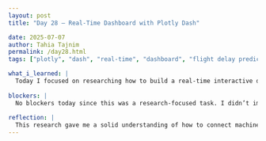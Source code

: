 ```yaml
---
layout: post
title: "Day 28 – Real-Time Dashboard with Plotly Dash"

date: 2025-07-07
author: Tahia Tajnim
permalink: /day28.html
tags: ["plotly", "dash", "real-time", "dashboard", "flight delay prediction"]   

what_i_learned: |
  Today I focused on researching how to build a real-time interactive dashboard using Plotly Dash. I explored how Dash works with components like graphs, input fields, and callback functions to make live updates. I also looked into how to connect a trained ML model to the dashboard to show predictions and insights in real time. I learned about how Dash integrates Plotly for visualizations and how you can simulate real-time updates using the dcc.Interval component. I also discovered best practices for structuring the layout and maintaining modular callbacks for scalability.
  
blockers: |  
  No blockers today since this was a research-focused task. I didn’t implement the dashboard yet, but the planning is now clear for moving forward.
  
reflection: |
  This research gave me a solid understanding of how to connect machine learning predictions with live web-based dashboards. Plotly Dash seems like a great tool since it only uses Python and doesn’t require separate front-end development. I feel confident about building the dashboard in the next steps. I also realized how important it is to plan the data flow between user input, model, and output visualizations. Learning about layout best practices will help me build a user-friendly dashboard that communicates insights clearly.
---
```

